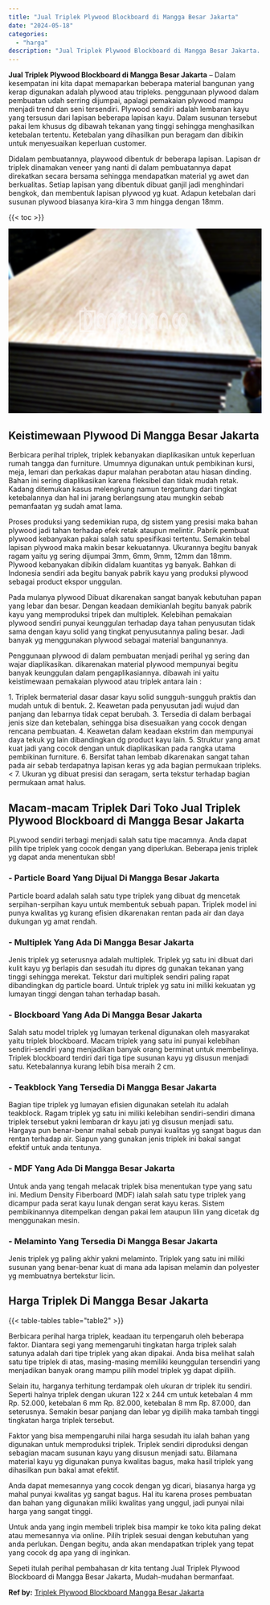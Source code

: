 ```yaml
---
title: "Jual Triplek Plywood Blockboard di Mangga Besar Jakarta"
date: "2024-05-18"
categories: 
  - "harga"
description: "Jual Triplek Plywood Blockboard di Mangga Besar Jakarta. Sepeti itulah perihal pembahasan dr kita tentang Jual Triplek Plywood Blockboard di Mangga Besar Jak..."
---
```


**Jual Triplek Plywood Blockboard di Mangga Besar Jakarta** – Dalam kesempatan ini kita dapat memaparkan beberapa material bangunan yang kerap digunakan adalah plywood atau tripleks. penggunaan plywood dalam pembuatan udah serring dijumpai, apalagi pemakaian plywood mampu menjadi trend dan seni tersendiri. Plywood sendiri adalah lembaran kayu yang tersusun dari lapisan beberapa lapisan kayu. Dalam susunan tersebut pakai lem khusus dg dibawah tekanan yang tinggi sehingga menghasilkan ketebalan tertentu. Ketebalan yang dihasilkan pun beragam dan dibikin untuk menyesuaikan keperluan customer.

Didalam pembuatannya, playwood dibentuk dr beberapa lapisan. Lapisan dr triplek dinamakan veneer yang nanti di dalam pembuatannya dapat direkatkan secara bersama sehingga mendapatkan material yg awet dan berkualitas. Setiap lapisan yang dibentuk dibuat ganjil jadi menghindari bengkok, dan membentuk lapisan plywood yg kuat. Adapun ketebalan dari susunan plywood biasanya kira-kira 3 mm hingga dengan 18mm.

{{< toc >}}

![Jual Triplek Plywood Blockboard di Mangga Besar Jakarta](/images/jual-triplek-murah-16.png)

## Keistimewaan Plywood Di Mangga Besar Jakarta

Berbicara perihal triplek, triplek kebanyakan diaplikasikan untuk keperluan rumah tangga dan furniture. Umumnya digunakan untuk pembikinan kursi, meja, lemari dan perkakas dapur malahan perabotan atau hiasan dinding. Bahan ini sering diaplikasikan karena fleksibel dan tidak mudah retak. Kadang ditemukan kasus melengkung namun tergantung dari tingkat ketebalannya dan hal ini jarang berlangsung atau mungkin sebab pemanfaatan yg sudah amat lama.

Proses produksi yang sedemikian rupa, dg sistem yang presisi maka bahan plywood jadi tahan terhadap efek retak ataupun melintir. Pabrik pembuat plywood kebanyakan pakai salah satu spesifikasi tertentu. Semakin tebal lapisan plywood maka makin besar kekuatannya. Ukurannya begitu banyak ragam yaitu yg sering dijumpai 3mm, 6mm, 9mm, 12mm dan 18mm. Plywood kebanyakan dibikin didalam kuantitas yg banyak. Bahkan di Indonesia sendiri ada begitu banyak pabrik kayu yang produksi plywood sebagai product ekspor unggulan.

Pada mulanya plywood Dibuat dikarenakan sangat banyak kebutuhan papan yang lebar dan besar. Dengan keadaan demikianlah begitu banyak pabrik kayu yang memproduksi tripek dan multiplek. Kelebihan pemakaian plywood sendiri punyai keunggulan terhadap daya tahan penyusutan tidak sama dengan kayu solid yang tingkat penyusutannya paling besar. Jadi banyak yg menggunakan plywood sebagai material bangunannya.

Penggunaan plywood di dalam pembuatan menjadi perihal yg sering dan wajar diaplikasikan. dikarenakan material plywood mempunyai begitu banyak keunggulan dalam pengaplikasiannya. dibawah ini yaitu keistimewaan pemakaian plywood atau triplek antara lain :

1\. Triplek bermaterial dasar dasar kayu solid sungguh-sungguh praktis dan mudah untuk di bentuk. 2. Keawetan pada penyusutan jadi wujud dan panjang dan lebarnya tidak cepat berubah. 3. Tersedia di dalam berbagai jenis size dan ketebalan, sehingga bisa disesuaikan yang cocok dengan rencana pembuatan. 4. Keawetan dalam keadaan ekstrim dan mempunyai daya tekuk yg lain dibandingkan dg product kayu lain. 5. Struktur yang amat kuat jadi yang cocok dengan untuk diaplikasikan pada rangka utama pembikinan furniture. 6. Bersifat tahan lembab dikarenakan sangat tahan pada air sebab terdapatnya lapisan keras yg ada bagian permukaan tripleks.< 7. Ukuran yg dibuat presisi dan seragam, serta tekstur terhadap bagian permukaan amat halus.

## Macam-macam Triplek Dari Toko Jual Triplek Plywood Blockboard di Mangga Besar Jakarta

PLywood sendiri terbagi menjadi salah satu tipe macamnya. Anda dapat pilih tipe triplek yang cocok dengan yang diperlukan. Beberapa jenis triplek yg dapat anda menentukan sbb!

### \- Particle Board Yang Dijual Di Mangga Besar Jakarta

Particle board adalah salah satu type triplek yang dibuat dg mencetak serpihan-serpihan kayu untuk membentuk sebuah papan. Triplek model ini punya kwalitas yg kurang efisien dikarenakan rentan pada air dan daya dukungan yg amat rendah.

### \- Multiplek Yang Ada Di Mangga Besar Jakarta

Jenis triplek yg seterusnya adalah multiplek. Triplek yg satu ini dibuat dari kulit kayu yg berlapis dan sesudah itu dipres dg gunakan tekanan yang tinggi sehingga merekat. Tekstur dari multiplek sendiri paling rapat dibandingkan dg particle board. Untuk triplek yg satu ini miliki kekuatan yg lumayan tinggi dengan tahan terhadap basah.

### \- Blockboard Yang Ada Di Mangga Besar Jakarta

Salah satu model triplek yg lumayan terkenal digunakan oleh masyarakat yaitu triplek blockboard. Macam triplek yang satu ini punyai kelebihan sendiri-sendiri yang menjadikan banyak orang berminat untuk membelinya. Triplek blockboard terdiri dari tiga tipe susunan kayu yg disusun menjadi satu. Ketebalannya kurang lebih bisa meraih 2 cm.

### \- Teakblock Yang Tersedia Di Mangga Besar Jakarta

Bagian tipe triplek yg lumayan efisien digunakan setelah itu adalah teakblock. Ragam triplek yg satu ini miliki kelebihan sendiri-sendiri dimana triplek tersebut yakni lembaran dr kayu jati yg disusun menjadi satu. Hargaya pun benar-benar mahal sebab punyai kualitas yg sangat bagus dan rentan terhadap air. Siapun yang gunakan jenis triplek ini bakal sangat efektif untuk anda tentunya.

### \- MDF Yang Ada Di Mangga Besar Jakarta

Untuk anda yang tengah melacak triplek bisa menentukan type yang satu ini. Medium Density Fiberboard (MDF) ialah salah satu type triplek yang dicampur pada serat kayu lunak dengan serat kayu keras. Sistem pembikinannya ditempelkan dengan pakai lem ataupun lilin yang dicetak dg menggunakan mesin.

### \- Melaminto Yang Tersedia Di Mangga Besar Jakarta

Jenis triplek yg paling akhir yakni melaminto. Triplek yang satu ini miliki susunan yang benar-benar kuat di mana ada lapisan melamin dan polyester yg membuatnya bertekstur licin.

## Harga Triplek Di Mangga Besar Jakarta

{{< table-tables table="table2" >}}

Berbicara perihal harga triplek, keadaan itu terpengaruh oleh beberapa faktor. Diantara segi yang memengaruhi tingkatan harga triplek salah satunya adalah dari tipe triplek yang akan dipakai. Anda bisa melihat salah satu tipe triplek di atas, masing-masing memiliki keunggulan tersendiri yang menjadikan banyak orang mampu pilih model triplek yg dapat dipilih.

Selain itu, harganya terhitung terdampak oleh ukuran dr triplek itu sendiri. Seperti halnya triplek dengan ukuran 122 x 244 cm untuk ketebalan 4 mm Rp. 52.000, ketebalan 6 mm Rp. 82.000, ketebalan 8 mm Rp. 87.000, dan seterusnya. Semakin besar panjang dan lebar yg dipilih maka tambah tinggi tingkatan harga triplek tersebut.

Faktor yang bisa mempengaruhi nilai harga sesudah itu ialah bahan yang digunakan untuk memproduksi triplek. Triplek sendiri diproduksi dengan sebagian macam susunan kayu yang disusun menjadi satu. Bilamana material kayu yg digunakan punya kwalitas bagus, maka hasil triplek yang dihasilkan pun bakal amat efektif.

Anda dapat memesannya yang cocok dengan yg dicari, biasanya harga yg mahal punyai kwalitas yg sangat bagus. Hal itu karena proses pembuatan dan bahan yang digunakan miliki kwalitas yang unggul, jadi punyai nilai harga yang sangat tinggi.

Untuk anda yang ingin membeli triplek bisa mampir ke toko kita paling dekat atau memesannya via online. Pilih triplek sesuai dengan kebutuhan yang anda perlukan. Dengan begitu, anda akan mendapatkan triplek yang tepat yang cocok dg apa yang di inginkan.

Sepeti itulah perihal pembahasan dr kita tentang Jual Triplek Plywood Blockboard di Mangga Besar Jakarta, Mudah-mudahan bermanfaat.

**Ref by:** [Triplek Plywood Blockboard Mangga Besar Jakarta](https://id.wikipedia.org/wiki/Triplek)

